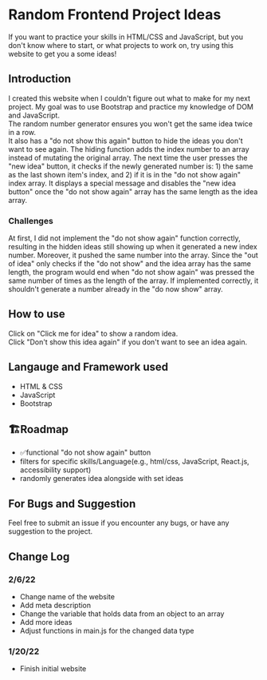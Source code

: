 # Random Frontend Project Ideas
If you want to practice your skills in HTML/CSS and JavaScript, but you don't know where to start, or what projects to work on, try using this website to get you a some ideas!

## Introduction
I created this website when I couldn't figure out what to make for my next project. My goal was to use Bootstrap and practice my knowledge of DOM and JavaScript.  
The random number generator ensures you won't get the same idea twice in a row.  
It also has a "do not show this again" button to hide the ideas you don't want to see again. The hiding function adds the index number to an array instead of mutating the original array. The next time the user presses the "new idea" button, it checks if the newly generated number is: 1) the same as the last shown item's index, and 2) if it is in the "do not show again" index array. It displays a special message and disables the "new idea button" once the "do not show again" array has the same length as the idea array.

### Challenges
At first, I did not implement the "do not show again" function correctly, resulting in the hidden ideas still showing up when it generated a new index number. Moreover, it pushed the same number into the array.
Since the "out of idea" only checks if the "do not show" and the idea array has the same length, the program would end when "do not show again" was pressed the same number of times as the length of the array. If implemented correctly, it shouldn't generate a number already in the "do now show" array.


## How to use
Click on "Click me for idea" to show a random idea.  
Click "Don't show this idea again" if you don't want to see an idea again.

## Langauge and Framework used
+ HTML & CSS
+ JavaScript
+ Bootstrap

## 🏗️Roadmap
+ ✅functional "do not show again" button
+ filters for specific skills/Language(e.g., html/css, JavaScript, React.js, accessibility support)
+ randomly generates idea alongside with set ideas

## For Bugs and Suggestion
Feel free to submit an issue if you encounter any bugs, or have any suggestion to the project.

## Change Log
### 2/6/22  
+ Change name of the website
+ Add meta description
+ Change the variable that holds data from an object to an array
+ Add more ideas
+ Adjust functions in main.js for the changed data type

### 1/20/22
+ Finish initial website